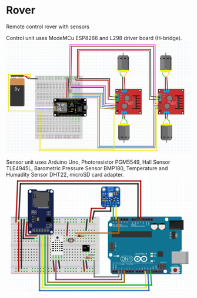# Rover
Remote control rover with sensors

Control unit uses ModeMCu ESP8266 and L298 driver board (H-bridge).
![alt text](https://github.com/Mettage/Rover/blob/master/Rover_Control.PNG)

Sensor unit uses Arduino Uno, Photoresistor PGM5549, Hall Sensor TLE4945L, Barometric Pressure Sensor BMP180, Temperature and Humadity Sensor DHT22, microSD card adapter.
![alt text](https://github.com/Mettage/Rover/blob/master/Rover_Sensor.PNG)
